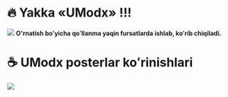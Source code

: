 # 🔥 Yakka «UModx» !!!
<img src="https://te.legra.ph/file/eca95f4035898ee660212.jpg">
<b>O'rnatish boʻyicha qoʻllanma yaqin fursatlarda ishlab, koʻrib chiqiladi.</b> 

# ☕ UModx posterlar koʻrinishlari
<img src="https://te.legra.ph/file/6c5b6e9d3f00aad3c0473.jpg">
